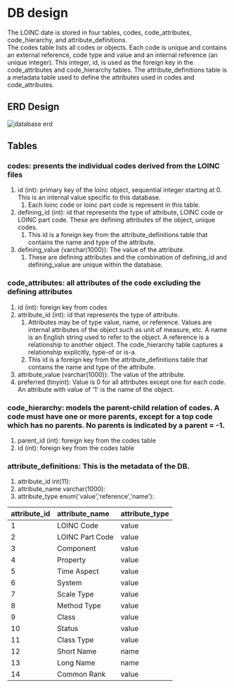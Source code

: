 # DB design

The LOINC date is stored in four tables, codes, code_attributes, code_hierarchy, and attribute_definitions.<br>
The codes table lists all codes or objects.  Each code is unique and contains an external reference, code type and value and an internal reference (an unique integer). This integer, id, is used as the foreign key in the code_attributes and code_hierarchy tables.  The attribute_definitions table is a metadata table used to define the attributes used in codes and code_attributes.<br>

## ERD Design

![database erd](db_erd.png)<br>

## Tables
### codes: presents the individual codes derived from the LOINC files
1. id (int): primary key of the loinc object, sequential integer starting at 0. This is an internal value specific to this database.
    1. Each loinc code or loinc part code is represent in this table.
2. defining_id (int): id that represents the type of attribute, LOINC code or LOINC part code. These are defining attributes of the object, unique codes.
    1. This id is a foreign key from the attribute_definitions table that contains the name and type of the attribute.
3. defining_value (varchar(1000)): The value of the attribute.
    1. These are defining attributes and the combination of defining_id and defining_value are unique within the database.
### code_attributes: all attributes of the code excluding the defining attributes
1. id (int): foreign key from codes
2. attribute_id (int): id that represents the type of attribute.
    1. Attributes may be of type value, name, or reference. Values are internal attributes of the object such as unit of measure, etc. A name is an English string used to refer to the object.  A reference is a relationship to another object.  The code_hierarchy table captures a relationship explicitly, type-of or is-a.  
    2. This id is a foreign key from the attribute_definitions table that contains the name and type of the attribute.
3. attribute_value (varchar(1000)): The value of the attribute.
4. preferred (tinyint): Value is 0 for all attributes except one for each code. An attribute with value of '1' is the name of the object.
### code_hierarchy: models the parent-child relation of codes.  A code must have one or more parents, except for a top code which has no parents. No parents is indicated by a parent = -1.
1. parent_id (int): foreign key from the codes table
2. id (int): foreign key from the codes table
### attribute_definitions: This is the metadata of the DB.
1. attribute_id int(11):
2. attribute_name varchar(1000):
3. attribute_type enum('value','reference','name'):


| attribute_id | attribute_name    | attribute_type |
|:-------------|:------------------|:---------------|
| 1            | LOINC Code        | value          |
| 2            | LOINC Part Code   | value          |
| 3            | Component         | value          |
| 4            | Property          | value          |
| 5            | Time Aspect       | value          |
| 6            | System            | value          |
| 7            | Scale Type        | value          |
| 8            | Method Type       | value          |
| 9            | Class             | value          |
| 10           | Status            | value          |
| 11           | Class Type        | value          |
| 12           | Short Name        | name           |
| 13           | Long Name         | name           |
| 14           | Common Rank       | value          |





